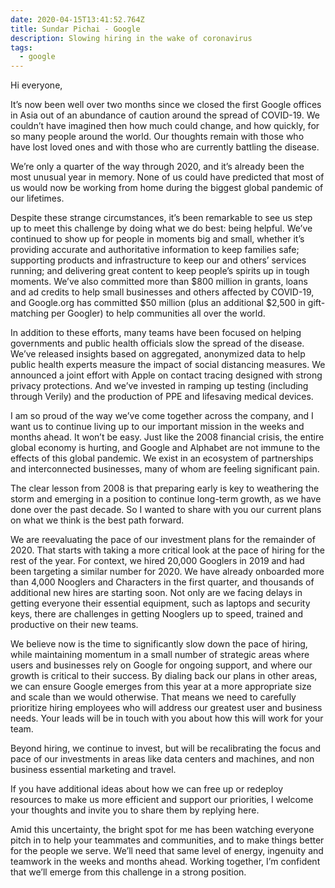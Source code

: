 ```yaml
---
date: 2020-04-15T13:41:52.764Z
title: Sundar Pichai - Google
description: Slowing hiring in the wake of coronavirus
tags:
  - google
---
```

Hi everyone,

It’s now been well over two months since we closed the first Google offices in Asia out of an abundance of caution around the spread of COVID-19. We couldn’t have imagined then how much could change, and how quickly, for so many people around the world. Our thoughts remain with those who have lost loved ones and with those who are currently battling the disease.

We’re only a quarter of the way through 2020, and it’s already been the most unusual year in memory. None of us could have predicted that most of us would now be working from home during the biggest global pandemic of our lifetimes.

Despite these strange circumstances, it’s been remarkable to see us step up to meet this challenge by doing what we do best: being helpful. We’ve continued to show up for people in moments big and small, whether it’s providing accurate and authoritative information to keep families safe; supporting products and infrastructure to keep our and others’ services running; and delivering great content to keep people’s spirits up in tough moments. We’ve also committed more than $800 million in grants, loans and ad credits to help small businesses and others affected by COVID-19, and Google.org has committed $50 million (plus an additional $2,500 in gift-matching per Googler) to help communities all over the world.

In addition to these efforts, many teams have been focused on helping governments and public health officials slow the spread of the disease. We’ve released insights based on aggregated, anonymized data to help public health experts measure the impact of social distancing measures. We announced a joint effort with Apple on contact tracing designed with strong privacy protections. And we’ve invested in ramping up testing (including through Verily) and the production of PPE and lifesaving medical devices.

I am so proud of the way we’ve come together across the company, and I want us to continue living up to our important mission in the weeks and months ahead. It won’t be easy. Just like the 2008 financial crisis, the entire global economy is hurting, and Google and Alphabet are not immune to the effects of this global pandemic. We exist in an ecosystem of partnerships and interconnected businesses, many of whom are feeling significant pain.

The clear lesson from 2008 is that preparing early is key to weathering the storm and emerging in a position to continue long-term growth, as we have done over the past decade. So I wanted to share with you our current plans on what we think is the best path forward.

We are reevaluating the pace of our investment plans for the remainder of 2020. That starts with taking a more critical look at the pace of hiring for the rest of the year. For context, we hired 20,000 Googlers in 2019 and had been targeting a similar number for 2020. We have already onboarded more than 4,000 Nooglers and Characters in the first quarter, and thousands of additional new hires are starting soon. Not only are we facing delays in getting everyone their essential equipment, such as laptops and security keys, there are challenges in getting Nooglers up to speed, trained and productive on their new teams.

We believe now is the time to significantly slow down the pace of hiring, while maintaining momentum in a small number of strategic areas where users and businesses rely on Google for ongoing support, and where our growth is critical to their success. By dialing back our plans in other areas, we can ensure Google emerges from this year at a more appropriate size and scale than we would otherwise. That means we need to carefully prioritize hiring employees who will address our greatest user and business needs. Your leads will be in touch with you about how this will work for your team.

Beyond hiring, we continue to invest, but will be recalibrating the focus and pace of our investments in areas like data centers and machines, and non business essential marketing and travel.

If you have additional ideas about how we can free up or redeploy resources to make us more efficient and support our priorities, I welcome your thoughts and invite you to share them by replying here.

Amid this uncertainty, the bright spot for me has been watching everyone pitch in to help your teammates and communities, and to make things better for the people we serve. We’ll need that same level of energy, ingenuity and teamwork in the weeks and months ahead. Working together, I’m confident that we’ll emerge from this challenge in a strong position.
